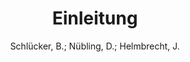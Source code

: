 ---
type        : inbook
author      : "Schlücker, B.; Nübling, D.; Helmbrecht, J."
title       : Einleitung
booktitle   : Namengrammatik. Linguistische Berichte Sonderheft.
year        : 2017-01-01
publisher   : Buske
address     : Hamburg
isbn        : 978-3-87548-820-3
pages       : 5-10
weblink     : "https://katalog.ub.uni-leipzig.de/Record/0-876070829"
---